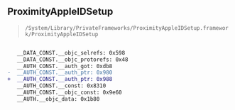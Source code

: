 ## ProximityAppleIDSetup

> `/System/Library/PrivateFrameworks/ProximityAppleIDSetup.framework/ProximityAppleIDSetup`

```diff

   __DATA_CONST.__objc_selrefs: 0x598
   __DATA_CONST.__objc_protorefs: 0x48
   __AUTH_CONST.__auth_got: 0xdb8
-  __AUTH_CONST.__auth_ptr: 0x980
+  __AUTH_CONST.__auth_ptr: 0x988
   __AUTH_CONST.__const: 0x8310
   __AUTH_CONST.__objc_const: 0x9e60
   __AUTH.__objc_data: 0x1b80

```
